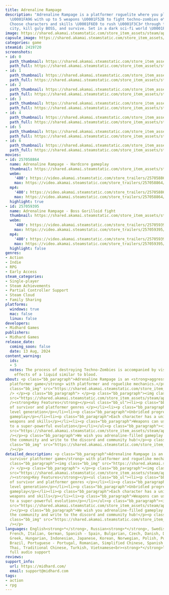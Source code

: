 ```yaml
---
title: Adrenaline Rampage
description: "Adrenaline Rampage is a platformer roguelite where you play as a soldier
  \U0001FA96 with up to 5 weapons \U0001F52B to fight techno-zombies ⚙️\U0001F9DF‍♂️.
  Choose characters and skills \U0001F6E0️ to rush \U0001F3C3‍♂️ through the space
  city, kill guly BOSS, and survive. Set in a dark sci-fi world \U0001F311\U0001F6F8"
image: https://shared.akamai.steamstatic.com/store_item_assets/steam/apps/2419720/header.jpg?t=1731236566
capsule_image: https://shared.akamai.steamstatic.com/store_item_assets/steam/apps/2419720/25ddfd9e00d59242a85e858e35afd8c8c8c23a91/capsule_231x87.jpg?t=1731236566
categories: game
steamid: 2419720
screenshots:
- id: 0
  path_thumbnail: https://shared.akamai.steamstatic.com/store_item_assets/steam/apps/2419720/ss_062d6573fa1421c2d184ce1ee2e48d00bc20dc29.600x338.jpg?t=1731236566
  path_full: https://shared.akamai.steamstatic.com/store_item_assets/steam/apps/2419720/ss_062d6573fa1421c2d184ce1ee2e48d00bc20dc29.1920x1080.jpg?t=1731236566
- id: 1
  path_thumbnail: https://shared.akamai.steamstatic.com/store_item_assets/steam/apps/2419720/ss_5408622fc755fce3c165fb4d1b30cd91d9ea0afc.600x338.jpg?t=1731236566
  path_full: https://shared.akamai.steamstatic.com/store_item_assets/steam/apps/2419720/ss_5408622fc755fce3c165fb4d1b30cd91d9ea0afc.1920x1080.jpg?t=1731236566
- id: 2
  path_thumbnail: https://shared.akamai.steamstatic.com/store_item_assets/steam/apps/2419720/ss_3ae79889433c834c46ae5d574913aade22a4bef9.600x338.jpg?t=1731236566
  path_full: https://shared.akamai.steamstatic.com/store_item_assets/steam/apps/2419720/ss_3ae79889433c834c46ae5d574913aade22a4bef9.1920x1080.jpg?t=1731236566
- id: 3
  path_thumbnail: https://shared.akamai.steamstatic.com/store_item_assets/steam/apps/2419720/ss_b1b62b24b5f3c0d4a0b855d9585950dd0a6ab0a4.600x338.jpg?t=1731236566
  path_full: https://shared.akamai.steamstatic.com/store_item_assets/steam/apps/2419720/ss_b1b62b24b5f3c0d4a0b855d9585950dd0a6ab0a4.1920x1080.jpg?t=1731236566
- id: 4
  path_thumbnail: https://shared.akamai.steamstatic.com/store_item_assets/steam/apps/2419720/ss_29058d3c8e068e606e65589db333d336f18a6375.600x338.jpg?t=1731236566
  path_full: https://shared.akamai.steamstatic.com/store_item_assets/steam/apps/2419720/ss_29058d3c8e068e606e65589db333d336f18a6375.1920x1080.jpg?t=1731236566
- id: 5
  path_thumbnail: https://shared.akamai.steamstatic.com/store_item_assets/steam/apps/2419720/ss_af0f7deb4693860ea86b3a4e37eb1a7626c5e671.600x338.jpg?t=1731236566
  path_full: https://shared.akamai.steamstatic.com/store_item_assets/steam/apps/2419720/ss_af0f7deb4693860ea86b3a4e37eb1a7626c5e671.1920x1080.jpg?t=1731236566
- id: 6
  path_thumbnail: https://shared.akamai.steamstatic.com/store_item_assets/steam/apps/2419720/ss_2c2fcfbf2a20f84ac0ac78750cc4775d18d9e9cb.600x338.jpg?t=1731236566
  path_full: https://shared.akamai.steamstatic.com/store_item_assets/steam/apps/2419720/ss_2c2fcfbf2a20f84ac0ac78750cc4775d18d9e9cb.1920x1080.jpg?t=1731236566
movies:
- id: 257058864
  name: Adrenaline Rampage - Hardcore gameplay
  thumbnail: https://shared.akamai.steamstatic.com/store_item_assets/steam/apps/257058864/09532bdfdbde93e2d7cbdae78d20b9482805858b/movie_600x337.jpg?t=1727375608
  webm:
    '480': https://video.akamai.steamstatic.com/store_trailers/257058864/movie480_vp9.webm?t=1727375608
    max: https://video.akamai.steamstatic.com/store_trailers/257058864/movie_max_vp9.webm?t=1727375608
  mp4:
    '480': https://video.akamai.steamstatic.com/store_trailers/257058864/movie480.mp4?t=1727375608
    max: https://video.akamai.steamstatic.com/store_trailers/257058864/movie_max.mp4?t=1727375608
  highlight: true
- id: 257059395
  name: Adrenaline Rampage - Boss Gorilloid fight
  thumbnail: https://shared.akamai.steamstatic.com/store_item_assets/steam/apps/257059395/f33fc5916736aac23f41a79447db609c0cb241b7/movie_600x337.jpg?t=1727415043
  webm:
    '480': https://video.akamai.steamstatic.com/store_trailers/257059395/movie480_vp9.webm?t=1727415043
    max: https://video.akamai.steamstatic.com/store_trailers/257059395/movie_max_vp9.webm?t=1727415043
  mp4:
    '480': https://video.akamai.steamstatic.com/store_trailers/257059395/movie480.mp4?t=1727415043
    max: https://video.akamai.steamstatic.com/store_trailers/257059395/movie_max.mp4?t=1727415043
  highlight: false
genres:
- Action
- Indie
- RPG
- Early Access
steam_categories:
- Single-player
- Steam Achievements
- Partial Controller Support
- Steam Cloud
- Family Sharing
platforms:
  windows: true
  mac: false
  linux: false
developers:
- Midhard Games
publishers:
- Midhard Games
release_date:
  coming_soon: false
  date: 13 Aug, 2024
content_warning:
  ids:
  - 5
  notes: The process of destroying Techno-Zombies is accompanied by visual and sound
    effects of a liquid similar to blood.
about: <p class="bb_paragraph">Adrenaline Rampage is an <strong>aggressive survivor
  platformer game</strong> with platformer and roguelike mechanics.</p><p class="bb_paragraph"><img
  class="bb_img" src="https://shared.akamai.steamstatic.com/store_item_assets/steam/apps/2419720/extras/Adrenaline_Rampage_Hardcore1_start.gif?t=1731236566"
  /> </p><p class="bb_paragraph"> </p><p class="bb_paragraph"><img class="bb_img"
  src="https://shared.akamai.steamstatic.com/store_item_assets/steam/apps/2419720/extras/AR_steam_separator_1_small_blue.png?t=1731236566"
  /><strong>Key Features</strong></p><ul class="bb_ul"><li><p class="bb_paragraph">Combination
  of survivor and platformer genres </p></li><li><p class="bb_paragraph">Procedural
  level generation</p></li><li><p class="bb_paragraph">Unbridled progression in core
  gameplay</p></li><li><p class="bb_paragraph">Each character has a unique set of
  weapons and skills</p></li><li><p class="bb_paragraph">Weapons can usually be upgraded
  to a super-powerful evolution</p></li></ul><p class="bb_paragraph"><img class="bb_img"
  src="https://shared.akamai.steamstatic.com/store_item_assets/steam/apps/2419720/extras/AR_steam_separator_1_small_blue.png?t=1731236566"
  /></p><p class="bb_paragraph">We wish you adrenaline-filled gameplay!</p><p class="bb_paragraph">Join
  the community and write to the discord and community hub!</p><p class="bb_paragraph"><img
  class="bb_img" src="https://shared.akamai.steamstatic.com/store_item_assets/steam/apps/2419720/extras/AR_steam_separator_2_skull_blue.png?t=1731236566"
  /></p>
detailed_description: <p class="bb_paragraph">Adrenaline Rampage is an <strong>aggressive
  survivor platformer game</strong> with platformer and roguelike mechanics.</p><p
  class="bb_paragraph"><img class="bb_img" src="https://shared.akamai.steamstatic.com/store_item_assets/steam/apps/2419720/extras/Adrenaline_Rampage_Hardcore1_start.gif?t=1731236566"
  /> </p><p class="bb_paragraph"> </p><p class="bb_paragraph"><img class="bb_img"
  src="https://shared.akamai.steamstatic.com/store_item_assets/steam/apps/2419720/extras/AR_steam_separator_1_small_blue.png?t=1731236566"
  /><strong>Key Features</strong></p><ul class="bb_ul"><li><p class="bb_paragraph">Combination
  of survivor and platformer genres </p></li><li><p class="bb_paragraph">Procedural
  level generation</p></li><li><p class="bb_paragraph">Unbridled progression in core
  gameplay</p></li><li><p class="bb_paragraph">Each character has a unique set of
  weapons and skills</p></li><li><p class="bb_paragraph">Weapons can usually be upgraded
  to a super-powerful evolution</p></li></ul><p class="bb_paragraph"><img class="bb_img"
  src="https://shared.akamai.steamstatic.com/store_item_assets/steam/apps/2419720/extras/AR_steam_separator_1_small_blue.png?t=1731236566"
  /></p><p class="bb_paragraph">We wish you adrenaline-filled gameplay!</p><p class="bb_paragraph">Join
  the community and write to the discord and community hub!</p><p class="bb_paragraph"><img
  class="bb_img" src="https://shared.akamai.steamstatic.com/store_item_assets/steam/apps/2419720/extras/AR_steam_separator_2_skull_blue.png?t=1731236566"
  /></p>
languages: English<strong>*</strong>, Russian<strong>*</strong>, Swedish, Ukrainian,
  French, Italian, German, Spanish - Spain, Bulgarian, Czech, Danish, Dutch, Finnish,
  Greek, Hungarian, Indonesian, Japanese, Korean, Norwegian, Polish, Portuguese -
  Brazil, Portuguese - Portugal, Romanian, Simplified Chinese, Spanish - Latin America,
  Thai, Traditional Chinese, Turkish, Vietnamese<br><strong>*</strong>languages with
  full audio support
reviews:
support_info:
  url: https://midhard.com/
  email: support@midhard.com
tags:
- action
- rpg
---
```

